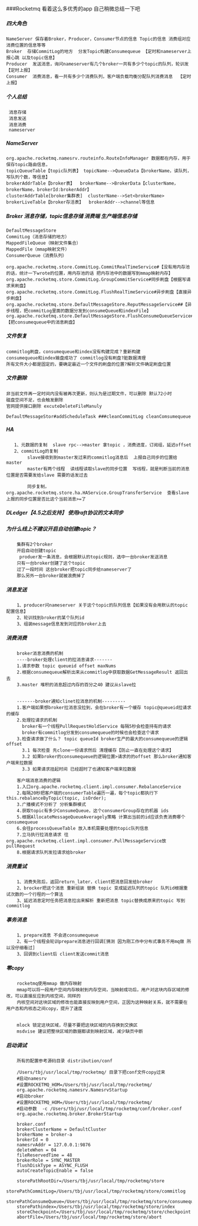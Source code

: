 ###Rocketmq 看着这么多优秀的app 自己稍微总结一下吧

##### 四大角色 
    NameServer 保存着Broker，Producer，Consumer节点的信息 Topic的信息 消费组对应消费位置的信息等等
    Broker  存储CommitLog的地方  分发Topic构建Consumequeue 【定时和nameserver上报心跳 以及topic信息】
    Producer  发送消息，询问nameserver有几个broker一共有多少个topic的队列，轮训发 【定时上报】
    Consumer  消费消息，看一共有多少个消费队列，客户端负载均衡分配队列消费消息  【定时上报】
     
     
##### 个人总结
     消息存储
     消息发送
     消息消费
     nameserver

##### NameServer
	org.apache.rocketmq.namesrv.routeinfo.RouteInfoManager 数据都在内存，用于保存topic路由信息，
	topicQueueTable【topic队列表】 topicName-->QueueData【brokerName，读队列，写队列个数，等信息】
    brokerAddrTable【broker表】  brokerName-->BrokerData【clusterName，brokerName，brokerId:brokerAddr】
    clusterAddrTable[broker集群表]  clusterName-->Set<brokerName>
    brokerLiveTable【broker存活表】  brokerAddr-->channel等信息

##### Broker 消息存储，topic信息存储 消费端 生产端信息存储
	DefaultMessageStore
	CommitLog（消息存储的地方）
	MappedFileQueue（映射文件集合）
	MappedFile（mmap映射文件）
	ConsumerQueue（消费队列）

	org.apache.rocketmq.store.CommitLog.CommitRealTimeService#【没有用内存池的话，统计一下wrote的位置，用内存池的话 把内存池中的数据写到mmap映射内存】
	org.apache.rocketmq.store.CommitLog.GroupCommitService#同步刷盘【根据写请求来刷盘】
	org.apache.rocketmq.store.CommitLog.FlushRealTimeService#异步刷盘【直接异步刷盘】
	org.apache.rocketmq.store.DefaultMessageStore.ReputMessageService##【异步线程，把commitLog里面的数据分发到consumeQueue和indexFile】
	org.apache.rocketmq.store.DefaultMessageStore.FlushConsumeQueueService#【把consumequeue中的消息刷盘】

##### 文件恢复
    commitlog刷盘，consumequeue和index没有构建完成？重新构建
    consumequeue和index输盘成功了 commitlog没有刷盘?脏数据清理
    所有文件大小都是固定的，要确定最近一个文件的刷盘的位置?解析文件确定刷盘位置
    
##### 文件删除
    非当前文件再一定时间内没有被再次更新，则认为是过期文件，可以删除 默认72小时
    磁盘空间不足，也会触发删除
    官网提供接口删除 excuteDeleteFileManuly
    
    DefaultMessageStor#addScheduleTask ###cleanCommitLog cleanComsumequeue
##### HA
       1、元数据的复制  slave rpc-->master 拿topic ，消费进度，订阅组，延迟offset
       2、commitLog的复制   
            slave接收到到master发过来的commitlog消息后  上报自己同步的位置给master
            master有两个线程  读线程读取slave的同步位置  写线程，就是判断当前的消息位置是否需要发给slave 需要的话发过去
            
            同步复制，org.apache.rocketmq.store.ha.HAService.GroupTransferService  查看slave上报的同步位置是否比这个当前消息>=了
            
##### DLedger【4.5之后支持】 使用raft协议的文本同步  
       
#####  为什么线上不建议开启自动创建topic？
        集群有2个broker
        开启自动创建topic
         produer发一条消息，会根据默认的topic规则，选中一台broker发送消息
        只有一台broker创建了这个topic
        过了一段时间 这台broker把topic同步给nameserver了
        那么另外一台broker就被浪费掉了

#####  消息发送
        1、producer问nameserver 关于这个topic的队列信息【如果没有会用默认的topic配置信息】
        2、轮训找到broker的某个队列id
        3、组装message信息发到对应的broker上去

#####  消费消费

        broker消息消费的机制
        ----broker处理client的拉消息请求-------
        1.请求参数 topic queueid offset maxNums 
        2.根据consumequeue解析出来从commitlog中获取数据GetMessageResult 返回出去
        3.master 堆积的消息超过内存的百分之40 建议从slave拉
        
        
        -------broker通知clinet拉消息的机制---------
        1.客户端如果想broker拉消息没拉到，会在broker有一个缓存 topic@queueid拉请求的缓存
        2.处理拉请求的机制
          broker有一个线程PullRequestHoldService 每隔5秒会检查持有的请求
          broker有commitlog分发到consumequeue的时候也会检查这个请求
        3.检查请求做了什么？ topic queueId broker生产的最大的consumequeue的逻辑offset
          3.1 每次检查 先clone一份请求然后 清理缓存【防止一直在处理这个请求】
          3.2 如果broker的consumequeue的逻辑位置>请求的的offset 那么broker通知客户端来拉数据
          3.3 如果请求挂起时间 已经超时了也通知客户端来拉数据
          
        客户端消息消费的逻辑
        1.入口org.apache.rocketmq.client.impl.consumer.RebalanceService
        2.每隔20秒把客户端的consumerTable遍历一遍，每个topic都执行下 this.rebalanceByTopic(topic, isOrder);
        3.广播模式不分析了 分析集群模式
        4.获取topic有多少ConsumeQueue，这个consumerGroup存在的机器 ids
        5.根据AllocateMessageQueueAveragely策略 计算出当前的id应该负责消费哪个consumequeue
        6.会往processQueueTable 放入本机需要处理的topic队列信息
        7.立马执行拉消息请求 往org.apache.rocketmq.client.impl.consumer.PullMessageService放pullRequest
        8.根据请求队列发拉请求给broker

#####  消费重试
        1、消费失败后，返回return_later，client把消息回发给broker
        2、brocker把这个消息 重新组装 替换 topic 变成延迟队列的topic 队列id根据重试次数的一个行程的一个算法 
        3、延迟消息定时任务把消息拉出来解析 重新把消息 topic替换成原来的topic 写到commitlog

#####  事务消息
        1、prepare消息 不会进consumequeue
        2、有一个线程会轮训prepare消息进行回调[猜测 因为刚工作中分布式事务不用mq做 所以没仔细看过]
        3、回调到client后 client发送commit消息
       
##### 零copy
        rocketmq使用mmap 做内存映射 
        mmap可以将一段用户空间内存映射到内存空间，当映射成功后，用户对这块内存区域的修改，可以直接反应到内核空间，同样的
        内核空间对这块区域的修改也能直接反映到用户空间，正因为这种映射关系，就不需要在用户态和内核态之间copy，提升了速度
        
        
        mlock 锁定这块区域，尽量不要把这块区域的内存换到交换区
        msdvise 建议把整块区域的数据都读到映射区域，减少缺页中断
 
##### 启动调试
        所有的配置参考源码目录 distribution/conf

        /Users/tbj/usr/local/tmp/rocketmq/ 目录下把conf文件copy过来
        #启动namesrv
        #设置ROCKETMQ_HOM=/Users/tbj/usr/local/tmp/rocketmq/ 
        org.apache.rocketmq.namesrv.NamesrvStartup 
        #启动broker
        #设置ROCKETMQ_HOM=/Users/tbj/usr/local/tmp/rocketmq/ 
        #启动参数  -c /Users/tbj/usr/local/tmp/rocketmq/conf/broker.conf
        org.apache.rocketmq.broker.BrokerStartup  
        
        broker.conf
        brokerClusterName = DefaultCluster
        brokerName = broker-a
        brokerId = 0
        namesrvAddr = 127.0.0.1:9876
        deleteWhen = 04
        fileReservedTime = 48
        brokerRole = SYNC_MASTER
        flushDiskType = ASYNC_FLUSH
        autoCreateTopicEnable = false
        
        storePathRootDir=/Users/tbj/usr/local/tmp/rocketmq/store
        storePathCommitLog=/Users/tbj/usr/local/tmp/rocketmq/store/commitlog
        storePathConsumeQueue=/Users/tbj/usr/local/tmp/rocketmq/store/consumequeue
        storePathindex=/Users/tbj/usr/local/tmp/rocketmq/store/index
        storeCheckpoint=/Users/tbj/usr/local/tmp/rocketmq/store/checkpoint
        abortFile=/Users/tbj/usr/local/tmp/rocketmq/store/abort
        